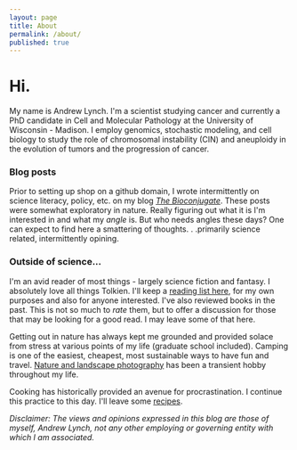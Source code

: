 ```yaml
---
layout: page
title: About
permalink: /about/
published: true
---
```


# Hi. 

My name is Andrew Lynch. I'm a scientist studying cancer and currently a PhD candidate in Cell and Molecular Pathology at the University of Wisconsin - Madison. I employ genomics, stochastic modeling, and cell biology to study the role of chromosomal instability (CIN) and aneuploidy in the evolution of tumors and the progression of cancer.

### Blog posts

Prior to setting up shop on a github domain, I wrote intermittently on science literacy, policy, etc. on my blog <a href = "https://bioconjugate.blog">*The Bioconjugate*</a>. These posts were somewhat exploratory in nature. Really figuring out what it is I'm interested in and what my *angle* is. But who needs angles these days? One can expect to find here a smattering of thoughts. . .primarily science related, intermittently opining. 

### Outside of science...

I'm an avid reader of most things - largely science fiction and fantasy. I absolutely love all things Tolkien. I'll keep a [reading list here](https://andrewrlynch.github.io/reading-list/), for my own purposes and also for anyone interested. I've also reviewed books in the past. This is not so much to *rate* them, but to offer a discussion for those that may be looking for a good read. I may leave some of that here.

Getting out in nature has always kept me grounded and provided solace from stress at various points of my life (graduate school included). Camping is one of the easiest, cheapest, most sustainable ways to have fun and travel. [Nature and landscape photography](https://andrewrlynch.github.io/photography/) has been a transient hobby throughout my life. 

Cooking has historically provided an avenue for procrastination. I continue this practice to this day. I'll leave some [recipes](https://andrewrlynch.github.io/recipes/). 

*Disclaimer: The views and opinions expressed in this blog are those of myself, Andrew Lynch, not any other employing or governing entity with which I am associated.*
